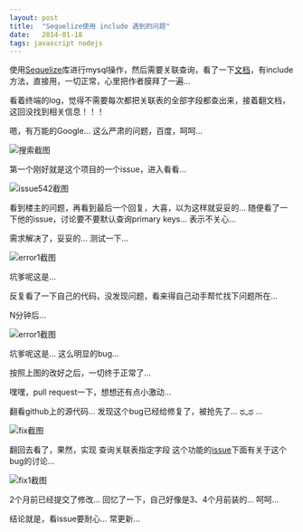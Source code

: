 ```yaml
---
layout: post
title:  "Sequelize使用 include 遇到的问题"
date:   2014-01-18
tags: javascript nodejs
--- 
```


使用[Sequelize](https://github.com/sequelize/sequelize)库进行mysql操作，然后需要关联查询，看了一下[文档](http://sequelizejs.com/docs/)，有include方法，直接用，一切正常，心里把作者膜拜了一遍…

看着终端的log，觉得不需要每次都把关联表的全部字段都查出来，接着翻文档，这回没找到相关信息！！！

嗯，有万能的Google… 这么严肃的问题，百度，呵呵…

![搜索截图](https://raw.github.com/huaxinjiayou/blog/gh-pages/image/sequelize-search.png)

第一个刚好就是这个项目的一个issue，进入看看…

![issue542截图](https://raw.github.com/huaxinjiayou/blog/gh-pages/image/sequelize-issues-542.png)

看到楼主的问题，再看到最后一个回复，大喜，以为这样就妥妥的… 随便看了一下他的issue，讨论要不要默认查询primary keys… 表示不关心…

需求解决了，妥妥的… 测试一下…

![error1截图](https://raw.github.com/huaxinjiayou/blog/gh-pages/image/sequelize-error-1.png)

坑爹呢这是…

反复看了一下自己的代码，没发现问题，看来得自己动手帮忙找下问题所在…

N分钟后…

![error1截图](https://raw.github.com/huaxinjiayou/blog/gh-pages/image/sequelize-error-2.png)

坑爹呢这是… 这么明显的bug…

按照上图的改好之后，一切终于正常了…

嘿嘿，pull request一下，想想还有点小激动…

翻看github上的源代码… 发现这个bug已经给修复了，被抢先了… ಥ_ಥ …

![fix截图](https://raw.github.com/huaxinjiayou/blog/gh-pages/image/sequelize-bug-fix.png)

翻回去看了，果然，实现 查询关联表指定字段 这个功能的[issue](https://github.com/sequelize/sequelize/pull/840)下面有关于这个bug的讨论…

![fix1截图](https://raw.github.com/huaxinjiayou/blog/gh-pages/image/sequelize-bug-fix-1.png)

2个月前已经提交了修改… 回忆了一下，自己好像是3、4个月前装的… 呵呵…

结论就是，看issue要耐心… 常更新…